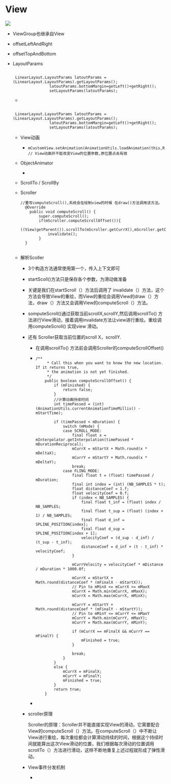 # View

![](C:\Users\czdxn\Desktop\md\think\think\md\pic\view.png)

- ViewGroup也继承自View

- offsetLeftAndRight

- offsetTopAndBottom

- LayoutParams

  ```
  
   LinearLayout.LayoutParams latoutParams =(LinearLayout.LayoutParams).getLayoutParams();
                  latoutParams.bottomMargin=getLeft()+getRight();
                  setLayoutParams(latoutParams);
  ```

  



  - 

    ```
    
     LinearLayout.LayoutParams latoutParams =(LinearLayout.LayoutParams).getLayoutParams();
                    latoutParams.bottomMargin=getLeft()+getRight();
                    setLayoutParams(latoutParams);
    
    ```

  - View动画

    - ```
      mCustomView.setAnimation(AnimationUtils.loadAnimation(this,R.anim.translate));
      // View动画并不能改变View的位置参数,原位置点击有效
      ```

  - ObjectAnimator

    - ```
      
      ```

  - ScrollTo / ScrollBy

  - Scroller

    ```
    //重写computeScroll(),系统会在绘制view的时候 在draw()方法调用该方法。
      @Override
        public void computeScroll() {
            super.computeScroll();
            if(mScroller.computeScrollOffset()){
              ((View)getParent()).scrollTo(mScroller.getCurrX(),mScroller.getCurrY());
                invalidate();
            }
      }
        
    ```
    
  - 解析Scoller

    - 3个构造方法通常使用第一个，传入上下文即可

    - startScoll()方法只是保存各个参数，为滑动做准备

    - 关键是我们在startScroll（）方法后调用了 invalidate（）方法，这个方法会导致View的重绘，而View的重绘会调用View的draw（）方法，draw（）方法又会调用View的computeScroll（）方法。

    - somputeScroll()通过获取当前scrollX,scrollY,然后调用scrollTo() 方法进行View滑动，接着调用invalidate方法让view进行重绘。重绘调用computeScroll() 实现view 滑动。

    - 还有 Scroller获取当前位置的scroll X，scrollY.

      - 在调用scrollTo() 方法前会调用Scroller的computeScrollOffset()

      - ```
        /**
             * Call this when you want to know the new location.  If it returns true,
             * the animation is not yet finished.
             */ 
            public boolean computeScrollOffset() {
                if (mFinished) {
                    return false;
                }
        		//计算动画持续时间
                int timePassed = (int)(AnimationUtils.currentAnimationTimeMillis() - mStartTime);
            
                if (timePassed < mDuration) {
                    switch (mMode) {
                    case SCROLL_MODE:
                        final float x = mInterpolator.getInterpolation(timePassed * mDurationReciprocal);
                        mCurrX = mStartX + Math.round(x * mDeltaX);
                        mCurrY = mStartY + Math.round(x * mDeltaY);
                        break;
                    case FLING_MODE:
                        final float t = (float) timePassed / mDuration;
                        final int index = (int) (NB_SAMPLES * t);
                        float distanceCoef = 1.f;
                        float velocityCoef = 0.f;
                        if (index < NB_SAMPLES) {
                            final float t_inf = (float) index / NB_SAMPLES;
                            final float t_sup = (float) (index + 1) / NB_SAMPLES;
                            final float d_inf = SPLINE_POSITION[index];
                            final float d_sup = SPLINE_POSITION[index + 1];
                            velocityCoef = (d_sup - d_inf) / (t_sup - t_inf);
                            distanceCoef = d_inf + (t - t_inf) * velocityCoef;
                        }
        
                        mCurrVelocity = velocityCoef * mDistance / mDuration * 1000.0f;
                        
                        mCurrX = mStartX + Math.round(distanceCoef * (mFinalX - mStartX));
                        // Pin to mMinX <= mCurrX <= mMaxX
                        mCurrX = Math.min(mCurrX, mMaxX);
                        mCurrX = Math.max(mCurrX, mMinX);
                        
                        mCurrY = mStartY + Math.round(distanceCoef * (mFinalY - mStartY));
                        // Pin to mMinY <= mCurrY <= mMaxY
                        mCurrY = Math.min(mCurrY, mMaxY);
                        mCurrY = Math.max(mCurrY, mMinY);
        
                        if (mCurrX == mFinalX && mCurrY == mFinalY) {
                            mFinished = true;
                        }
        
                        break;
                    }
                }
                else {
                    mCurrX = mFinalX;
                    mCurrY = mFinalY;
                    mFinished = true;
                }
                return true;
            }
        ```

      - 

    - scroller原理

        Scroller的原理：Scroller并不能直接实现View的滑动，它需要配合View的computeScroll（）方法。在computeScroll（）中不断让View进行重绘，每次重绘都会计算滑动持续的时间，根据这个持续时间就能算出这次View滑动的位置，我们根据每次滑动的位置调用scrollTo（）方法进行滑动，这样不断地重复上述过程就形成了弹性滑动。
    
    - View事件分发机制
    
        - 
    
      


